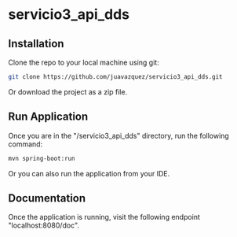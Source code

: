 # servicio3_api_dds


## Installation
Clone the repo to your local machine using git:
```bash
git clone https://github.com/juavazquez/servicio3_api_dds.git
```
Or download the project as a zip file.

## Run Application
Once you are in the "/servicio3_api_dds" directory, run the following command:
```bash
mvn spring-boot:run
```
Or you can also run the application from your IDE.


## Documentation
Once the application is running, visit the following endpoint "localhost:8080/doc".
